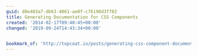 ```yaml
---
guid: d0e403a7-db63-4061-ae0f-c76198d3ff82
title: Generating Documentation for CSS Components
created: '2014-02-17T09:40:45+00:00'
changed: '2019-09-24T14:43:34+00:00'


bookmark_of: 'http://topcoat.io/posts/generating-css-component-documentation/'
---
```





